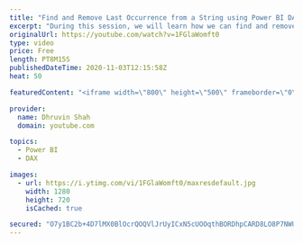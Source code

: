 ```yaml
---
title: "Find and Remove Last Occurrence from a String using Power BI DAX"
excerpt: "During this session, we will learn how we can find and remove last occurrence from a string using Power BI DAX. This is equivalent to Text Before Delimitator property in Power Query. In Power Query we can get before specific occurrence from string very easily. But how we can achieve the same using Power"
originalUrl: https://youtube.com/watch?v=1FGlaWomft0
type: video
price: Free
length: PT8M15S
publishedDateTime: 2020-11-03T12:15:58Z
heat: 50

featuredContent: "<iframe width=\"800\" height=\"500\" frameborder=\"0\" src=\"https://www.youtube.com/embed/1FGlaWomft0\" allow=\"accelerometer; autoplay; encrypted-media; gyroscope; picture-in-picture\" allowfullscreen></iframe>"

provider:
  name: Dhruvin Shah
  domain: youtube.com

topics:
  - Power BI
  - DAX

images:
  - url: https://i.ytimg.com/vi/1FGlaWomft0/maxresdefault.jpg
    width: 1280
    height: 720
    isCached: true

secured: "O7y1BC2b+4D7lMX0BlOcrQOQVlJrUyICxN5cUOOqthBORDhpCARD8LO8P7NWUjwArj5XXiD/DEN6kMHIUTT399BhZeJMvaiNXh7HyYlUCUe/qksZKsNa5iPGXsPVpmGR02FvkcWbPl2EHfl+/gZKngjLhbUyXI0xsWVKc0izTkm/7rg3/dMFXEvOtCeh+Y+QRXW9CGEg59qbAAU5O+A1Uku1C9CaMgxxXhWl8oPFrqR/La57iCDUlj6RahL3eBmcTz8vWcexzR/UQme/Jnt2sNHh2qXsL5C+VtyboizxNWkaJIfr6A5xuk/SfxsyOtBN2IGOaNzUcw8D3ebzdvBUe0eRWpIi4MoM/hMcAGm0oZlfoOlsK9ehAuWHk2ruywlH/z7ujnBdxsNu7wOaqDBfSbuupz/na45hgQEKsj+PwDM=;N4RoAFm7kZl0jsEySKr2Ng=="
---
```


